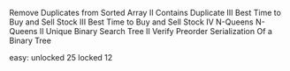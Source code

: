 Remove Duplicates from Sorted Array II
Contains Duplicate III
Best Time to Buy and Sell Stock III
Best Time to Buy and Sell Stock IV
N-Queens
N-Queens II
Unique Binary Search Tree II
Verify Preorder Serialization Of a Binary Tree

easy:
unlocked 25
locked 12